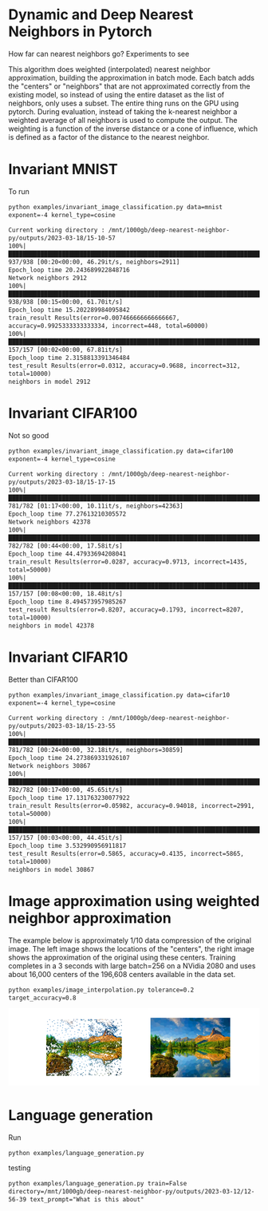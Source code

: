 # Dynamic and Deep Nearest Neighbors in Pytorch
How far can nearest neighbors go? Experiments to see

This algorithm does weighted (interpolated) nearest neighbor approximation, building the
approximation in batch mode.  Each batch adds the "centers" or "neighbors" that are not approximated correctly from the existing model, so instead of using the entire dataset as the list of neighbors, only uses a subset. The entire thing runs on the GPU using pytorch.  During evaluation, instead of taking the k-nearest neighbor a weighted average of all neighbors
is used to compute the output. The weighting is a function of the inverse distance or a cone of influence, which is defined as a factor of the distance to the nearest neighbor.

# Invariant MNIST
To run
```
python examples/invariant_image_classification.py data=mnist exponent=-4 kernel_type=cosine
```
```
Current working directory : /mnt/1000gb/deep-nearest-neighbor-py/outputs/2023-03-18/15-10-57
100%|████████████████████████████████████████████████████████████████████████████████▉| 937/938 [00:20<00:00, 46.29it/s, neighbors=2911]
Epoch_loop time 20.243689922848716
Network neighbors 2912
100%|█████████████████████████████████████████████████████████████████████████████████████████████████| 938/938 [00:15<00:00, 61.70it/s]
Epoch_loop time 15.202289984095842
train_result Results(error=0.007466666666666667, accuracy=0.9925333333333334, incorrect=448, total=60000)
100%|█████████████████████████████████████████████████████████████████████████████████████████████████| 157/157 [00:02<00:00, 67.81it/s]
Epoch_loop time 2.3158813391346484
test_result Results(error=0.0312, accuracy=0.9688, incorrect=312, total=10000)
neighbors in model 2912
```
# Invariant CIFAR100
Not so good
```
python examples/invariant_image_classification.py data=cifar100 exponent=-4 kernel_type=cosine
```
```
Current working directory : /mnt/1000gb/deep-nearest-neighbor-py/outputs/2023-03-18/15-17-15
100%|███████████████████████████████████████████████████████████████████████████████▉| 781/782 [01:17<00:00, 10.11it/s, neighbors=42363]
Epoch_loop time 77.27613210305572
Network neighbors 42378
100%|█████████████████████████████████████████████████████████████████████████████████████████████████| 782/782 [00:44<00:00, 17.58it/s]
Epoch_loop time 44.47933694208041
train_result Results(error=0.0287, accuracy=0.9713, incorrect=1435, total=50000)
100%|█████████████████████████████████████████████████████████████████████████████████████████████████| 157/157 [00:08<00:00, 18.48it/s]
Epoch_loop time 8.494573957985267
test_result Results(error=0.8207, accuracy=0.1793, incorrect=8207, total=10000)
neighbors in model 42378
```
# Invariant CIFAR10
Better than CIFAR100
```
python examples/invariant_image_classification.py data=cifar10 exponent=-4 kernel_type=cosine
```
```
Current working directory : /mnt/1000gb/deep-nearest-neighbor-py/outputs/2023-03-18/15-23-55
100%|███████████████████████████████████████████████████████████████████████████████▉| 781/782 [00:24<00:00, 32.18it/s, neighbors=30859]
Epoch_loop time 24.273869331926107
Network neighbors 30867
100%|█████████████████████████████████████████████████████████████████████████████████████████████████| 782/782 [00:17<00:00, 45.65it/s]
Epoch_loop time 17.131763230077922
train_result Results(error=0.05982, accuracy=0.94018, incorrect=2991, total=50000)
100%|█████████████████████████████████████████████████████████████████████████████████████████████████| 157/157 [00:03<00:00, 44.45it/s]
Epoch_loop time 3.532990956911817
test_result Results(error=0.5865, accuracy=0.4135, incorrect=5865, total=10000)
neighbors in model 30867
```


# Image approximation using weighted neighbor approximation
The example below is approximately 1/10 data compression of the original image.
The left image shows the locations of the "centers", the right image shows the
approximation of the original using these centers. Training completes in a 3
seconds with large batch=256 on a NVidia 2080 and uses about 16,000 centers of the
196,608 centers available in the data set.
```
python examples/image_interpolation.py tolerance=0.2 target_accuracy=0.8
```
![Image Approximation](results/NearestNeighborApproximation.png)

# Language generation
Run
```
python examples/language_generation.py 
```
testing
```
python examples/language_generation.py train=False directory=/mnt/1000gb/deep-nearest-neighbor-py/outputs/2023-03-12/12-56-39 text_prompt="What is this about"
```